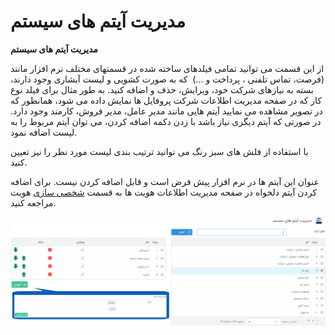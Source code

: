 # مدیریت آیتم های سیستم      

**مدیریت آیتم های سیستم**

از این قسمت می توانید تمامی فیلدهای ساخته شده در قسمتهای مختلف نرم افزار مانند (فرصت، تماس تلفنی ، پرداخت و ...)  که به صورت کشویی و لیست آبشاری وجود دارند، بسته به نیازهای شرکت خود، ویرایش، حذف و اضافه کنید. به طور مثال برای فیلد نوع کار که در صفحه مدیریت اطلاعات شرکت پروفایل ها نمایش داده می شود، همانطور که در تصویر مشاهده می نمایید آیتم هایی مانند مدیر عامل، مدیر فروش، کارمند وجود دارد. در صورتی که آیتم دیگری نیاز باشد با زدن دکمه اضافه کردن، می توان آیتم مربوط را به لیست اضافه نمود.

با استفاده از فلش های سبز رنگ می توانید ترتیب بندی لیست مورد نظر را نیز تعیین کنید.

عنوان این آیتم ها در نرم افزار پیش فرض است و قابل اضافه کردن نیست. برای اضافه کردن آیتم دلخواه در صفحه مدیریت اطلاعات هویت ها به قسمت [شخصی سازی](../Setting/Personalizing/Totalview.md) هویت مراجعه کنید.

![](ItemsManagement.JPG)